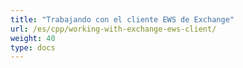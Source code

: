 ```yaml
---
title: "Trabajando con el cliente EWS de Exchange"
url: /es/cpp/working-with-exchange-ews-client/
weight: 40
type: docs
---
```




